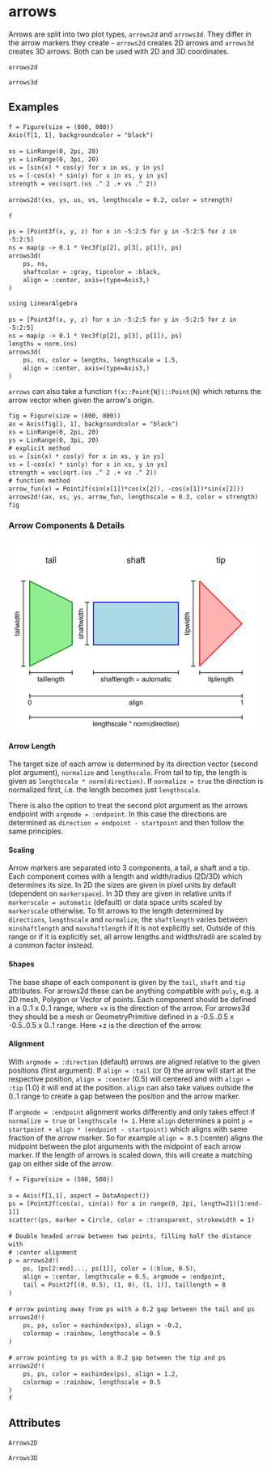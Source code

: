 # arrows

Arrows are split into two plot types, `arrows2d` and `arrows3d`.
They differ in the arrow markers they create - `arrows2d` creates 2D arrows and `arrows3d` creates 3D arrows.
Both can be used with 2D and 3D coordinates.

```@shortdocs; canonical=false
arrows2d
```

```@shortdocs; canonical=false
arrows3d
```

## Examples

```@figure
f = Figure(size = (800, 800))
Axis(f[1, 1], backgroundcolor = "black")

xs = LinRange(0, 2pi, 20)
ys = LinRange(0, 3pi, 20)
us = [sin(x) * cos(y) for x in xs, y in ys]
vs = [-cos(x) * sin(y) for x in xs, y in ys]
strength = vec(sqrt.(us .^ 2 .+ vs .^ 2))

arrows2d!(xs, ys, us, vs, lengthscale = 0.2, color = strength)

f
```

```@figure backend=GLMakie
ps = [Point3f(x, y, z) for x in -5:2:5 for y in -5:2:5 for z in -5:2:5]
ns = map(p -> 0.1 * Vec3f(p[2], p[3], p[1]), ps)
arrows3d(
    ps, ns,
    shaftcolor = :gray, tipcolor = :black,
    align = :center, axis=(type=Axis3,)
)
```

```@figure backend=GLMakie
using LinearAlgebra

ps = [Point3f(x, y, z) for x in -5:2:5 for y in -5:2:5 for z in -5:2:5]
ns = map(p -> 0.1 * Vec3f(p[2], p[3], p[1]), ps)
lengths = norm.(ns)
arrows3d(
    ps, ns, color = lengths, lengthscale = 1.5,
    align = :center, axis=(type=Axis3,)
)
```

`arrows` can also take a function `f(x::Point{N})::Point{N}` which returns the arrow vector when given the arrow's origin.

```@figure
fig = Figure(size = (800, 800))
ax = Axis(fig[1, 1], backgroundcolor = "black")
xs = LinRange(0, 2pi, 20)
ys = LinRange(0, 3pi, 20)
# explicit method
us = [sin(x) * cos(y) for x in xs, y in ys]
vs = [-cos(x) * sin(y) for x in xs, y in ys]
strength = vec(sqrt.(us .^ 2 .+ vs .^ 2))
# function method
arrow_fun(x) = Point2f(sin(x[1])*cos(x[2]), -cos(x[1])*sin(x[2]))
arrows2d!(ax, xs, ys, arrow_fun, lengthscale = 0.3, color = strength)
fig
```

### Arrow Components & Details

![Arrow Components](../../assets/arrow_components.png)

#### Arrow Length

The target size of each arrow is determined by its direction vector (second plot argument), `normalize` and `lengthscale`.
From tail to tip, the length is given as `lengthscale * norm(direction)`.
If `normalize = true` the direction is normalized first, i.e. the length becomes just `lengthscale`.

There is also the option to treat the second plot argument as the arrows endpoint with `argmode = :endpoint`.
In this case the directions are determined as `direction = endpoint - startpoint` and then follow the same principles.

#### Scaling

Arrow markers are separated into 3 components, a tail, a shaft and a tip.
Each component comes with a length and width/radius (2D/3D) which determines its size.
In 2D the sizes are given in pixel units by default (dependent on `markerspace`).
In 3D they are given in relative units if `markerscale = automatic` (default) or data space units scaled by `markerscale` otherwise.
To fit arrows to the length determined by `directions`, `lengthscale` and `normalize`, the `shaftlength` varies between `minshaftlength` and `maxshaftlength` if it is not explicitly set.
Outside of this range or if it is explicitly set, all arrow lengths and widths/radii are scaled by a common factor instead.

#### Shapes

The base shape of each component is given by the `tail`, `shaft` and `tip` attributes.
For arrows2d these can be anything compatible with `poly`, e.g. a 2D mesh, Polygon or Vector of points.
Each component should be defined in a 0..1 x 0..1 range, where +x is the direction of the arrow.
For arrows3d they should be a mesh or GeometryPrimitive defined in a -0.5..0.5 x -0.5..0.5 x 0..1 range.
Here +z is the direction of the arrow.

#### Alignment

With `argmode = :direction` (default) arrows are aligned relative to the given positions (first argument).
If `align = :tail` (or 0) the arrow will start at the respective position, `align = :center` (0.5) will centered and with `align = :tip` (1.0) it will end at the position.
`align` can also take values outside the 0..1 range to create a gap between the position and the arrow marker.

If `argmode = :endpoint` alignment works differently and only takes effect if `normalize = true` or `lengthscale != 1`.
Here `align` determines a point `p = startpoint + align * (endpoint - startpoint)` which aligns with same fraction of the arrow marker.
So for example `align = 0.5` (:center) aligns the midpoint between the plot arguments with the midpoint of each arrow marker.
If the length of arrows is scaled down, this will create a matching gap on either side of the arrow.


```@figure
f = Figure(size = (500, 500))

a = Axis(f[1,1], aspect = DataAspect())
ps = [Point2f(cos(a), sin(a)) for a in range(0, 2pi, length=21)[1:end-1]]
scatter!(ps, marker = Circle, color = :transparent, strokewidth = 1)

# Double headed arrow between two points, filling half the distance with
# :center alignment
p = arrows2d!(
    ps, [ps[2:end]..., ps[1]], color = (:blue, 0.5),
    align = :center, lengthscale = 0.5, argmode = :endpoint,
    tail = Point2f[(0, 0.5), (1, 0), (1, 1)], taillength = 8
)

# arrow pointing away from ps with a 0.2 gap between the tail and ps
arrows2d!(
    ps, ps, color = eachindex(ps), align = -0.2,
    colormap = :rainbow, lengthscale = 0.5
)

# arrow pointing to ps with a 0.2 gap between the tip and ps
arrows2d!(
    ps, ps, color = eachindex(ps), align = 1.2,
    colormap = :rainbow, lengthscale = 0.5
)
f
```


## Attributes

```@attrdocs
Arrows2D
```

```@attrdocs
Arrows3D
```
